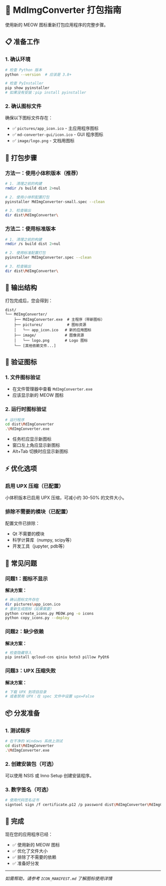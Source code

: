 # 🚀 MdImgConverter 打包指南

使用新的 MEOW 图标重新打包应用程序的完整步骤。

## 📋 准备工作

### 1. 确认环境
```bash
# 检查 Python 版本
python --version  # 应该是 3.8+

# 检查 PyInstaller
pip show pyinstaller
# 如果没有安装：pip install pyinstaller
```

### 2. 确认图标文件
确保以下图标文件存在：
- ✅ `pictures/app_icon.ico` - 主应用程序图标
- ✅ `md-converter-gui/icon.ico` - GUI 程序图标  
- ✅ `image/logo.png` - 文档用图标

## 🔨 打包步骤

### 方法一：使用小体积版本（推荐）

```bash
# 1. 清理之前的构建
rmdir /s build dist 2>nul

# 2. 使用小体积配置打包
pyinstaller MdImgConverter-small.spec --clean

# 3. 检查输出
dir dist\MdImgConverter\
```

### 方法二：使用标准版本

```bash
# 1. 清理之前的构建  
rmdir /s build dist 2>nul

# 2. 使用标准配置打包
pyinstaller MdImgConverter.spec --clean

# 3. 检查输出
dir dist\MdImgConverter\
```

## 📁 输出结构

打包完成后，您会得到：
```
dist/
└── MdImgConverter/
    ├── MdImgConverter.exe  # 主程序（带新图标）
    ├── pictures/           # 图标资源
    │   └── app_icon.ico   # 新的应用图标
    ├── image/             # 图像资源
    │   └── logo.png       # Logo 图标
    └── [其他依赖文件...]
```

## 🎯 验证图标

### 1. 文件图标验证
- 在文件管理器中查看 `MdImgConverter.exe`
- 应该显示新的 MEOW 图标

### 2. 运行时图标验证
```bash
# 运行程序
cd dist\MdImgConverter
.\MdImgConverter.exe
```
- 任务栏应显示新图标
- 窗口左上角应显示新图标
- Alt+Tab 切换时应显示新图标

## ⚡ 优化选项

### 启用 UPX 压缩（已配置）
小体积版本已启用 UPX 压缩，可减小约 30-50% 的文件大小。

### 排除不需要的模块（已配置）
配置文件已排除：
- Qt 不需要的模块
- 科学计算库（numpy, scipy等）
- 开发工具（jupyter, pdb等）

## 🐛 常见问题

### 问题1：图标不显示
**解决方案：**
```bash
# 确认图标文件存在
dir pictures\app_icon.ico
# 重新生成图标（如果需要）
python create_icons.py MEOW.png -o icons
python copy_icons.py --deploy
```

### 问题2：缺少依赖
**解决方案：**
```bash
# 检查隐藏导入
pip install qcloud-cos qiniu boto3 pillow PyQt6
```

### 问题3：UPX 压缩失败
**解决方案：**
```bash
# 下载 UPX 到项目目录
# 或者禁用 UPX：在 spec 文件中设置 upx=False
```

## 📦 分发准备

### 1. 测试程序
```bash
# 在干净的 Windows 系统上测试
cd dist\MdImgConverter
.\MdImgConverter.exe
```

### 2. 创建安装包（可选）
可以使用 NSIS 或 Inno Setup 创建安装程序。

### 3. 数字签名（可选）
```bash
# 使用代码签名证书
signtool sign /f certificate.p12 /p password dist\MdImgConverter\MdImgConverter.exe
```

## 🎉 完成

现在您的应用程序已经：
- ✅ 使用新的 MEOW 图标
- ✅ 优化了文件大小
- ✅ 排除了不需要的依赖
- ✅ 准备好分发

---

*如需帮助，请参考 `ICON_MANIFEST.md` 了解图标使用详情*
